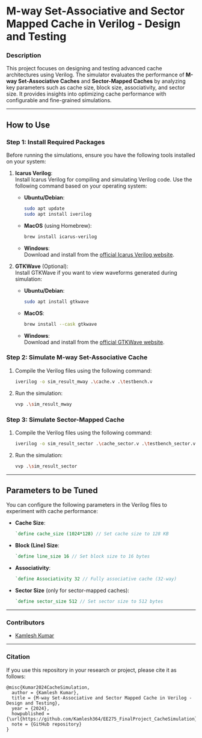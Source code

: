 # **M-way Set-Associative and Sector Mapped Cache in Verilog - Design and Testing**

### **Description**  
This project focuses on designing and testing advanced cache architectures using Verilog. The simulator evaluates the performance of **M-way Set-Associative Caches** and **Sector-Mapped Caches** by analyzing key parameters such as cache size, block size, associativity, and sector size. It provides insights into optimizing cache performance with configurable and fine-grained simulations.

---

## **How to Use**

### **Step 1: Install Required Packages**
Before running the simulations, ensure you have the following tools installed on your system:
1. **Icarus Verilog**:  
   Install Icarus Verilog for compiling and simulating Verilog code. Use the following command based on your operating system:
   - **Ubuntu/Debian**:  
     ```bash
     sudo apt update
     sudo apt install iverilog
     ```
     
   - **MacOS** (using Homebrew):  
     ```bash
     brew install icarus-verilog
     ```
     
   - **Windows**:  
     Download and install from the [official Icarus Verilog website](https://iverilog.fandom.com/wiki/Installation).

2. **GTKWave** (Optional):  
   Install GTKWave if you want to view waveforms generated during simulation:
   - **Ubuntu/Debian**:  
     ```bash
     sudo apt install gtkwave
     ```
   - **MacOS**:  
     ```bash
     brew install --cask gtkwave
     ```
   - **Windows**:  
     Download and install from the [official GTKWave website](http://gtkwave.sourceforge.net/).

### **Step 2: Simulate M-way Set-Associative Cache**
1. Compile the Verilog files using the following command:  
   ```bash
   iverilog -o sim_result_mway .\cache.v .\testbench.v
   ```
2. Run the simulation:  
   ```bash
   vvp .\sim_result_mway
   ```

### **Step 3: Simulate Sector-Mapped Cache**
1. Compile the Verilog files using the following command:  
   ```bash
   iverilog -o sim_result_sector .\cache_sector.v .\testbench_sector.v
   ```
2. Run the simulation:  
   ```bash
   vvp .\sim_result_sector
   ```

---

## **Parameters to be Tuned**
You can configure the following parameters in the Verilog files to experiment with cache performance:

- **Cache Size**:  
  ```verilog
  `define cache_size (1024*128) // Set cache size to 128 KB
  ```
- **Block (Line) Size**:  
  ```verilog
  `define line_size 16 // Set block size to 16 bytes
  ```
- **Associativity**:  
  ```verilog
  `define Associativity 32 // Fully associative cache (32-way)
  ```
- **Sector Size** (only for sector-mapped caches):  
  ```verilog
  `define sector_size 512 // Set sector size to 512 bytes
  ```

---

### **Contributors**
- [Kamlesh Kumar](https://github.com/kamlesh364)

---

### **Citation**

If you use this repository in your research or project, please cite it as follows:

```plaintext
@misc{Kumar2024CacheSimulation,
  author = {Kamlesh Kumar},
  title = {M-way Set-Associative and Sector Mapped Cache in Verilog - Design and Testing},
  year = {2024},
  howpublished = {\url{https://github.com/Kamlesh364/EE275_FinalProject_CacheSimulation}},
  note = {GitHub repository}
}
```
